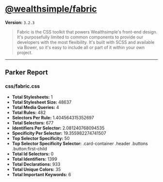 # [@wealthsimple/fabric]( http://fabric.wealthsimple.com )

**Version:** `3.2.3`

> Fabric is the CSS toolkit that powers Wealthsimple's front-end design. It's purposefully limited to common components to provide our developers with the most flexibility. It's built with SCSS and available via Bower, so it's easy to include all or part of it within your own project.

* * *

## Parker Report

### css/fabric.css

- **Total Stylesheets:** 1
- **Total Stylesheet Size:** 48637
- **Total Media Queries:** 4
- **Total Rules:** 482
- **Selectors Per Rule:** 1.404564315352697
- **Total Selectors:** 677
- **Identifiers Per Selector:** 2.081240768094535
- **Specificity Per Selector:** 19.355982274741507
- **Top Selector Specificity:** 50
- **Top Selector Specificity Selector:** .card-container .header .buttons .button:first-child
- **Total Id Selectors:** 0
- **Total Identifiers:** 1399
- **Total Declarations:** 933
- **Total Unique Colors:** 35
- **Total Important Keywords:** 6
